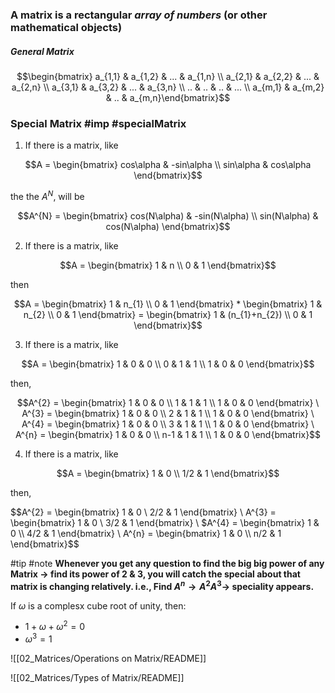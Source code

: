 ### A matrix is a rectangular _array of numbers_ (or other mathematical objects)
##### General Matrix
$$\begin{bmatrix} a_{1,1} & a_{1,2}  & ... & a_{1,n} \\  
a_{2,1} & a_{2,2} & ... & a_{2,n} \\ 
a_{3,1} & a_{3,2} & ... & a_{3,n} \\ 
.. & .. & .. & ...  \\ 
a_{m,1} & a_{m,2} & .. & a_{m,n}\end{bmatrix}$$

### Special Matrix       #imp #specialMatrix
1. If there is a matrix, like

$$A = \begin{bmatrix}  cos\alpha & -sin\alpha \\
sin\alpha & cos\alpha \end{bmatrix}$$
	
the the $A^{N}$, will be
	
$$A^{N} = \begin{bmatrix}  cos(N\alpha) & -sin(N\alpha) \\
sin(N\alpha) & cos(N\alpha) \end{bmatrix}$$


2. If there is a matrix, like
	
$$A = \begin{bmatrix} 1 & n \\
 0 & 1 \end{bmatrix}$$
	 
then
	
$$A = \begin{bmatrix} 1 & n_{1} \\
 0 & 1 \end{bmatrix} * \begin{bmatrix} 1 & n_{2} \\ 
 0 & 1 \end{bmatrix} = \begin{bmatrix} 1 & (n_{1}+n_{2}) \\ 
 0 & 1 \end{bmatrix}$$
	 
3. If there is a matrix, like
	
$$A = \begin{bmatrix} 1 & 0 & 0 \\ 
0 & 1 & 1 \\ 
1 & 0 & 0 \end{bmatrix}$$    

then, 

$$A^{2} = \begin{bmatrix} 1 & 0 & 0 \\ 
1 & 1 & 1 \\ 
1 & 0 & 0 \end{bmatrix} \ A^{3} = \begin{bmatrix} 1 & 0 & 0 \\ 
2 & 1 & 1 \\ 1 & 0 & 0 \end{bmatrix} \ A^{4} = \begin{bmatrix} 1 & 0 & 0 \\
3 & 1 & 1 \\
1 & 0 & 0 \end{bmatrix} \  A^{n} = \begin{bmatrix} 1 & 0 & 0 \\
n-1 & 1 & 1 \\ 
1 & 0 & 0 \end{bmatrix}$$

4. If there is a matrix, like
	
$$A = \begin{bmatrix} 1 & 0 \\ 
1/2 & 1 \end{bmatrix}$$    

then, 

$$A^{2} = \begin{bmatrix} 1 & 0 \\ 
2/2 & 1 \end{bmatrix} \ A^{3} = \begin{bmatrix} 1 & 0 \\ 
3/2 & 1 \end{bmatrix} \ $A^{4} = \begin{bmatrix} 1 & 0 \\ 
4/2 & 1 \end{bmatrix} \ A^{n} =  \begin{bmatrix} 1 & 0 \\ 
n/2 & 1 \end{bmatrix}$$
	
#tip #note **Whenever you get any question to find the big big power of any Matrix $\to$ find its power of 2 & 3, you will catch the special about that matrix is changing relatively.
i.e., Find $A^{n} \to A^{2} A^{3}  \to$ speciality appears.** 

If $\omega$ is a complesx cube root of unity, then:
- $1 + \omega+\omega^2 = 0$
- $\omega^3 = 1$


![[02_Matrices/Operations on Matrix/README]]

![[02_Matrices/Types of Matrix/README]]